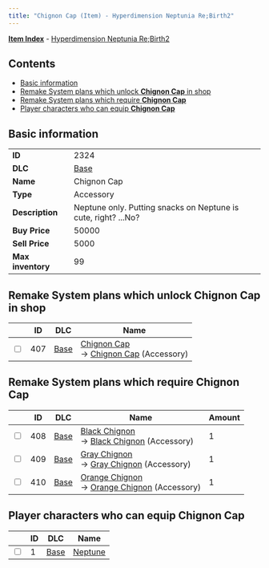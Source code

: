 ```yaml
---
title: "Chignon Cap (Item) - Hyperdimension Neptunia Re;Birth2"
---
```


[**Item Index**](/neptunia/rb2/item/index.html) - [Hyperdimension Neptunia Re;Birth2](/neptunia/rb2)

## Contents

- [Basic information](#basic-information)
- [Remake System plans which unlock **Chignon Cap** in shop](#remake-system-plans-which-unlock-chignon-cap-in-shop)
- [Remake System plans which require **Chignon Cap**](#remake-system-plans-which-require-chignon-cap)
- [Player characters who can equip **Chignon Cap**](#player-characters-who-can-equip-chignon-cap)

## Basic information

|   |   |
| -- | -- |
| **ID** | 2324 |
| **DLC** | [Base](/neptunia/rb2/dlc/0-base.html) |
| **Name** | Chignon Cap |
| **Type** | Accessory |
| **Description** | Neptune only. Putting snacks on Neptune is cute, right? ...No? |
| **Buy Price** | 50000 |
| **Sell Price** | 5000 |
| **Max inventory** | 99 |

## Remake System plans which unlock **Chignon Cap** in shop

|    | ID | DLC | Name |
| -- | -- | --- | ---- |
| <input type="checkbox" id="rb2-remake-0-407" class="trackbox" /> | 407 | [Base](/neptunia/rb2/dlc/0-base.html) | [Chignon Cap](/neptunia/rb2/remake/0-407-chignon-cap.html)<br />→ [Chignon Cap](/neptunia/rb2/item/0-2324-chignon-cap.html) (Accessory) |

## Remake System plans which require **Chignon Cap**

|    | ID | DLC | Name | Amount |
| -- | -- | --- | ---- | ------ |
| <input type="checkbox" id="rb2-remake-0-408" class="trackbox" /> | 408 | [Base](/neptunia/rb2/dlc/0-base.html) | [Black Chignon](/neptunia/rb2/remake/0-408-black-chignon.html)<br />→ [Black Chignon](/neptunia/rb2/item/0-2325-black-chignon.html) (Accessory) | 1 |
| <input type="checkbox" id="rb2-remake-0-409" class="trackbox" /> | 409 | [Base](/neptunia/rb2/dlc/0-base.html) | [Gray Chignon](/neptunia/rb2/remake/0-409-gray-chignon.html)<br />→ [Gray Chignon](/neptunia/rb2/item/0-2326-gray-chignon.html) (Accessory) | 1 |
| <input type="checkbox" id="rb2-remake-0-410" class="trackbox" /> | 410 | [Base](/neptunia/rb2/dlc/0-base.html) | [Orange Chignon](/neptunia/rb2/remake/0-410-orange-chignon.html)<br />→ [Orange Chignon](/neptunia/rb2/item/0-2327-orange-chignon.html) (Accessory) | 1 |

## Player characters who can equip **Chignon Cap**

|    | ID | DLC | Name |
| -- | -- | --- | ---- |
| <input type="checkbox" id="rb2-player-0-1" class="trackbox" /> | 1 | [Base](/neptunia/rb2/dlc/0-base.html) | [Neptune](/neptunia/rb2/player/0-1-neptune.html) |